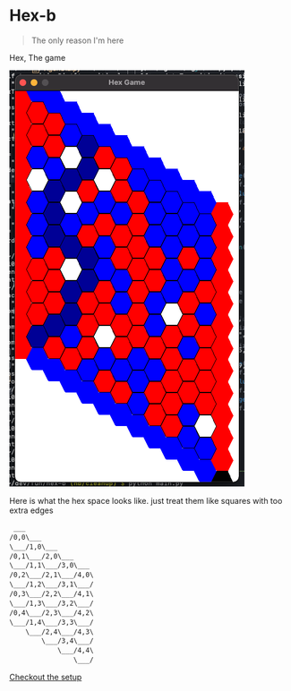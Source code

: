 # Hex-b

> The only reason I'm here

Hex, The game

![Random Hex Game](/wiki/images/RandomHexBoard.png)

Here is what the hex space looks like. just treat them like squares
with too extra edges

```txt
 ___
/0,0\___
\___/1,0\___
/0,1\___/2,0\___
\___/1,1\___/3,0\___
/0,2\___/2,1\___/4,0\
\___/1,2\___/3,1\___/
/0,3\___/2,2\___/4,1\
\___/1,3\___/3,2\___/
/0,4\___/2,3\___/4,2\
\___/1,4\___/3,3\___/
    \___/2,4\___/4,3\
        \___/3,4\___/
            \___/4,4\
                \___/
```

[Checkout the setup](./wiki/Setup.md)


